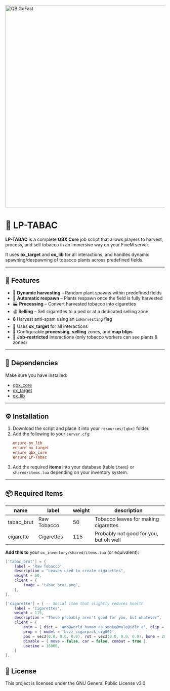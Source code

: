 <img width="1280" height="640" alt="QB GoFast" src="https://github.com/user-attachments/assets/843536c3-0e7d-472b-966e-dde715092258" />


# 🌿 LP-TABAC

**LP-TABAC** is a complete **QBX Core** job script that allows players to harvest, process, and sell tobacco in an immersive way on your FiveM server.  

It uses **ox_target** and **ox_lib** for all interactions, and handles dynamic spawning/despawning of tobacco plants across predefined fields.

---

## 📌 Features

- 🌱 **Dynamic harvesting** – Random plant spawns within predefined fields  
- 🔄 **Automatic respawn** – Plants respawn once the field is fully harvested  
- 🏭 **Processing** – Convert harvested tobacco into cigarettes  
- 💰 **Selling** – Sell cigarettes to a ped or at a dedicated selling zone  
- 🔒 Harvest anti-spam using an `isHarvesting` flag  
- 🎯 Uses **ox_target** for all interactions  
- 📍 Configurable **processing**, **selling** zones, and **map blips**  
- 👷 **Job-restricted** interactions (only tobacco workers can see plants & zones)  

---

## 📂 Dependencies

Make sure you have installed:

- [qbx_core](https://github.com/Qbox-project/qbx_core)  
- [ox_target](https://github.com/overextended/ox_target)  
- [ox_lib](https://github.com/overextended/ox_lib)  

---

## ⚙️ Installation

1. Download the script and place it into your `resources/[qbx]` folder.  
2. Add the following to your `server.cfg`:  
    ```cfg
    ensure ox_lib
    ensure ox_target
    ensure qbx_core
    ensure LP-Tabac
    ```
3. Add the required **items** into your database (table `items`) or `shared/items.lua` depending on your inventory system.  

---

## 📦 Required Items

| name         | label         | weight | description                          |
|--------------|--------------|--------|--------------------------------------|
| tabac_brut   | Raw Tobacco   | 50     | Tobacco leaves for making cigarettes |
| cigarette    | Cigarettes    | 115    | Probably not good for you, but oh well |

**Add this to** your `ox_inventory/shared/items.lua` (or equivalent):

```lua
['tabac_brut'] = {
    label = 'Raw Tobacco',
    description = "Leaves used to create cigarettes",
    weight = 50,
    client = {
        image = "tabac_brut.png",
    },
},

['cigarette'] = { -- Social item that slightly reduces health
    label = 'Cigarettes',
    weight = 115,
    description = "These probably aren't good for you, but whatever",
    client = {
        anim = { dict = 'amb@world_human_aa_smoke@male@idle_a', clip = 'idle_c', flag = 49 },
        prop = { model = 'bzzz_cigarpack_cig002', 
        pos = vec3(0.0, 0.0, 0.0), rot = vec3(0.0, 0.0, 0.0), bone = 28422 },
        disable = { move = false, car = false, combat = true },
        usetime = 16000,
    }
},
 ```
## 📜 License
This project is licensed under the  GNU General Public License v3.0